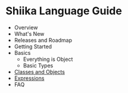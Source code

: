# Shiika Language Guide

- Overview
- What's New
- Releases and Roadmap
- Getting Started
- Basics
  - Everything is Object
  - Basic Types
- [Classes and Objects](./classes.md)
- [Expressions](./expressions.md)
- FAQ
